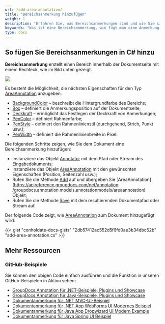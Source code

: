```yaml
---
url: /add-area-annotation/
title: "Bereichsanmerkung hinzufügen"
weight: 1
description: "Erfahren Sie, was Bereichsanmerkungen sind und wie Sie sie mithilfe der GroupDocs.Annotation-API, die Teil von Conholdate.Total für .NET ist, programmgesteuert zu einem Dokument hinzufügen."
keywords: "Was ist eine Bereichsanmerkung, wie fügt man eine Anmerkung hinzu, fügt eine Bereichsanmerkung hinzu"
type: docs
---
```


## So fügen Sie Bereichsanmerkungen in C# hinzu

**Bereichsanmerkung** erstellt einen Bereich innerhalb der Dokumentseite mit einem Rechteck, wie im Bild unten gezeigt.

![](annotation/net/images/add-area-annotation.png)

Es besteht die Möglichkeit, die nächsten Eigenschaften für den Typ [AreaAnnotation](https://apireference.groupdocs.com/net/annotation/groupdocs.annotation.models.annotationmodels/areaannotation) anzugeben:

* [BackgroundColor](https://apireference.groupdocs.com/annotation/net/groupdocs.annotation.models.annotationmodels/areaannotation/properties/backgroundcolor) – beschreibt die Hintergrundfarbe des Bereichs;
* [Box](https://apireference.groupdocs.com/annotation/net/groupdocs.annotation.models.annotationmodels/areaannotation/properties/box) – definiert die Anmerkungsposition auf der Dokumentseite;
* [Deckkraft](https://apireference.groupdocs.com/annotation/net/groupdocs.annotation.models.annotationmodels/areaannotation/properties/opacity) – ermöglicht das Festlegen der Deckkraft von Anmerkungen;
* [PenColor](https://apireference.groupdocs.com/annotation/net/groupdocs.annotation.models.annotationmodels/areaannotation/properties/pencolor) – definiert Rahmenfarbe;
* [PenStyle](https://apireference.groupdocs.com/annotation/net/groupdocs.annotation.models.annotationmodels/areaannotation/properties/penstyle) – definiert den Rahmenlinienstil (durchgehend, Strich, Punkt usw.);
* [PenWidth](https://apireference.groupdocs.com/annotation/net/groupdocs.annotation.models.annotationmodels/areaannotation/properties/penwidth) – definiert die Rahmenlinienbreite in Pixel.

Die folgenden Schritte zeigen, wie Sie dem Dokument eine Bereichsanmerkung hinzufügen:

* Instanziiere das Objekt [Annotator](https://apireference.groupdocs.com/net/annotation/groupdocs.annotation/annotator) mit dem Pfad oder Stream des Eingabedokuments;
* Instanziiere das Objekt [AreaAnnotation](https://apireference.groupdocs.com/net/annotation/groupdocs.annotation.models.annotationmodels/areaannotation) mit den gewünschten Eigenschaften (Position, Seitenzahl usw.);
* Rufen Sie die Methode [Add](https://apireference.groupdocs.com/net/annotation/groupdocs.annotation/annotator/methods/add) auf und übergeben Sie [AreaAnnotation](https://apireference.groupdocs.com/net/annotation /groupdocs.annotation.models.annotationmodels/areaannotation) Objekt;
* Rufen Sie die Methode [Save](https://apireference.groupdocs.com/net/annotation/groupdocs.annotation/annotator/methods/save/index) mit dem resultierenden Dokumentpfad oder Stream auf.

Der folgende Code zeigt, wie [AreaAnnotation](https://apireference.groupdocs.com/net/annotation/groupdocs.annotation.models.annotationmodels/areaannotation) zum Dokument hinzugefügt wird:

{{< gist "conholdate-docs-gists" "2db57412ac552d5f6fd0ae3b34dbc52b" "add-area-annotation.cs" >}}

## Mehr Ressourcen
### GitHub-Beispiele
Sie können den obigen Code einfach ausführen und die Funktion in unseren GitHub-Beispielen in Aktion sehen:

* [GroupDocs.Annotation für .NET-Beispiele, Plugins und Showcase](https://github.com/groupdocs-annotation/GroupDocs.Annotation-for-.NET)
* [GroupDocs.Annotation für Java-Beispiele, Plugins und Showcase](https://github.com/groupdocs-annotation/GroupDocs.Annotation-for-Java)
* [Dokumentanmerkung für .NET MVC-UI-Beispiel](https://github.com/groupdocs-annotation/GroupDocs.Annotation-for-.NET-MVC)
* [Dokumentanmerkung für .NET App WebForms UI Modernes Beispiel](https://github.com/groupdocs-annotation/GroupDocs.Annotation-for-.NET-WebForms)
* [Dokumentanmerkung für Java App Dropwizard UI Modern Example](https://github.com/groupdocs-annotation/GroupDocs.Annotation-for-Java-Dropwizard)
* [Dokumentanmerkung für Java Spring UI Beispiel](https://github.com/groupdocs-annotation/GroupDocs.Annotation-for-Java-Spring)
    




